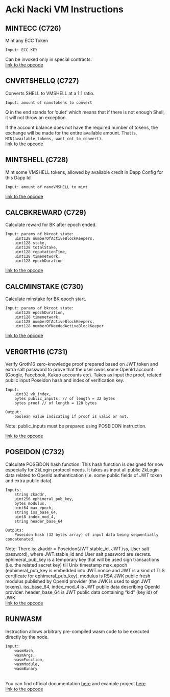 # Acki Nacki VM Instructions

## MINTECC (C726)

Mint any ECC Token

```
Input: ECC KEY
```

Can be invoked only in special contracts. \
[link to the opcode](https://github.com/tvmlabs/tvm-sdk/blob/a58e859e68e14a17a8acd2f142d260127a0a3f2d/tvm_assembler/src/simple.rs#L840)

## CNVRTSHELLQ (С727)

Converts SHELL to VMSHELL at a 1:1 ratio.

```
Input: amount of nanotokens to convert
```

Q in the end stands for ‘quiet’ which means that if there is not enough Shell, it will not throw an exception.

If the account balance does not have the required number of tokens, the exchange will be made for the entire available amount. That is, `MIN(available_tokens, want_cnt_to_convert)`. \
[link to the opcode](https://github.com/tvmlabs/tvm-sdk/blob/a58e859e68e14a17a8acd2f142d260127a0a3f2d/tvm_assembler/src/simple.rs#L841)

## MINTSHELL (С728)

Mint some VMSHELL tokens, allowed by available credit in Dapp Config for this Dapp Id

```
Input: amount of nanoVMSHELL to mint
```

[link to the opcode](https://github.com/tvmlabs/tvm-sdk/blob/main/tvm_assembler/src/simple.rs#L842)

## CALCBKREWARD (С729)

Calculate reward for BK after epoch ended.

```
Input: params of bkroot state:
    uint128 numberOfActiveBlockKeepers,
    uint128 stake,
    uint128 totalStake,
    uint128 reputationTime,
    uint128 timenetwork,
    uint128 epochDuration
```

[link to the opcode](https://github.com/tvmlabs/tvm-sdk/blob/main/tvm_assembler/src/simple.rs#L843)

## CALCMINSTAKE (С730)

Calculate minstake for BK epoch start.

```
Input: params of bkroot state:
    uint128 epochDuration,
    uint128 timenetwork,
    uint128 numberOfActiveBlockKeepers,
    uint128 numberOfNeededActiveBlockKeeper
```

[link to the opcode](https://github.com/tvmlabs/tvm-sdk/blob/main/tvm_assembler/src/simple.rs#L844)

## VERGRTH16 (С731)

Verify Groth16 zero-knowledge proof prepared based on JWT token and extra salt password to prove that the user owns some OpenId account (Google, Facebook, Kakao accounts etc). Takes as input the proof, related public input Poseidon hash and index of verification key.

```
Input:
    uint32 vk_index,
    bytes public_inputs, // of length = 32 bytes
    bytes proof // of length = 128 bytes
```

```
Output:
    boolean value indicating if proof is valid or not.
```

Note: public\_inputs must be prepared using POSEIDON instruction.

[link to the opcode](https://github.com/tvmlabs/tvm-sdk/blob/main/tvm_assembler/src/simple.rs#L845)

## POSEIDON (С732)

Calculate POSEIDON hash function. This hash function is designed for now especially for ZkLogin protocol needs. It takes as input all public ZkLogin data related to OpenId authentication (i.e. some public fields of JWT token and extra public data).

```
Inputs:
    string zkaddr,
    uint256 ephimeral_pub_key,
    bytes modulus,
    uint64 max_epoch,
    string iss_base_64,
    uint8 index_mod_4,
    string header_base_64
```

```
Outputs:
    Poseidon hash (32 bytes array) of input data being sequentially concatenated.
```

Note: There is: zkaddr = Poseidon(JWT.stable\_id, JWT.iss, User salt password), where JWT.stable\_id and User salt password are secrets. ephimeral\_pub\_key is a temporary key that will be used sign transactions (i.e. the related secret key) till Unix timestamp max\_epoch (ephimeral\_pub\_key is embedded into JWT.nonce and JWT is a kind of TLS certificate for ephimeral\_pub\_key). modulus is RSA JWK public fresh modulus published by OpenId provider (the JWK is used to sign JWT tokens). iss\_base\_64, index\_mod\_4 is JWT public data describing OpenId provider. header\_base\_64 is JWT public data containing “kid” (key id) of JWK.\
[link to the opcode](https://github.com/tvmlabs/tvm-sdk/blob/main/tvm_assembler/src/simple.rs#L846)

## RUNWASM

Instruction allows arbitrary pre-compiled wasm code to be executed directly by the node.

```
Input:
    wasmHash,
    wasmArgs,
    wasmFunction,
    wasmModule,
    wasmBinary
```

\
You can find official documentation [here](https://github.com/tvmlabs/tvm-sdk/blob/main/tvm_vm/WASM.md) and example project [here](https://github.com/tvmlabs/tvm-sdk/blob/main/examples/wasm/WASM_EXAMPLES.md)\
[link to the opcode](https://github.com/tvmlabs/tvm-sdk/blob/main/tvm_assembler/src/simple.rs#L853)
